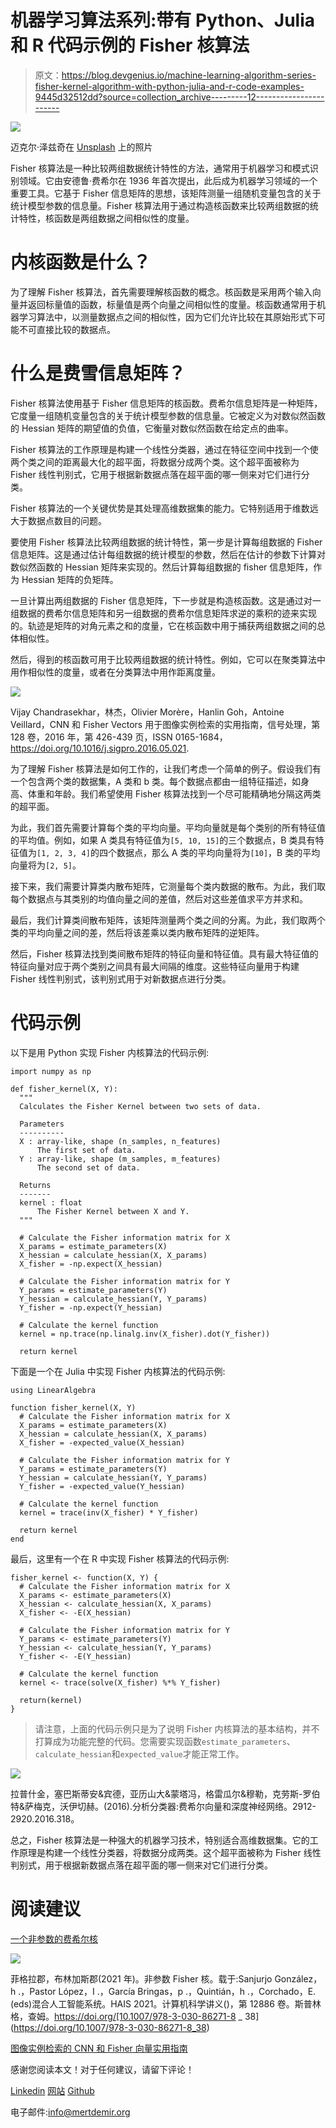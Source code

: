# 机器学习算法系列:带有 Python、Julia 和 R 代码示例的 Fisher 核算法

> 原文：<https://blog.devgenius.io/machine-learning-algorithm-series-fisher-kernel-algorithm-with-python-julia-and-r-code-examples-9445d32512dd?source=collection_archive---------12----------------------->

![](img/d7b2df05489434fa776f63dc9fb87df1.png)

迈克尔·泽兹奇在 [Unsplash](https://unsplash.com?utm_source=medium&utm_medium=referral) 上的照片

Fisher 核算法是一种比较两组数据统计特性的方法，通常用于机器学习和模式识别领域。它由安德鲁·费希尔在 1936 年首次提出，此后成为机器学习领域的一个重要工具。它基于 Fisher 信息矩阵的思想，该矩阵测量一组随机变量包含的关于统计模型参数的信息量。Fisher 核算法用于通过构造核函数来比较两组数据的统计特性，核函数是两组数据之间相似性的度量。

# 内核函数是什么？

为了理解 Fisher 核算法，首先需要理解核函数的概念。核函数是采用两个输入向量并返回标量值的函数，标量值是两个向量之间相似性的度量。核函数通常用于机器学习算法中，以测量数据点之间的相似性，因为它们允许比较在其原始形式下可能不可直接比较的数据点。

# 什么是费雪信息矩阵？

Fisher 核算法使用基于 Fisher 信息矩阵的核函数。费希尔信息矩阵是一种矩阵，它度量一组随机变量包含的关于统计模型参数的信息量。它被定义为对数似然函数的 Hessian 矩阵的期望值的负值，它衡量对数似然函数在给定点的曲率。

Fisher 核算法的工作原理是构建一个线性分类器，通过在特征空间中找到一个使两个类之间的距离最大化的超平面，将数据分成两个类。这个超平面被称为 Fisher 线性判别式，它用于根据新数据点落在超平面的哪一侧来对它们进行分类。

Fisher 核算法的一个关键优势是其处理高维数据集的能力。它特别适用于维数远大于数据点数目的问题。

要使用 Fisher 核算法比较两组数据的统计特性，第一步是计算每组数据的 Fisher 信息矩阵。这是通过估计每组数据的统计模型的参数，然后在估计的参数下计算对数似然函数的 Hessian 矩阵来实现的。然后计算每组数据的 fisher 信息矩阵，作为 Hessian 矩阵的负矩阵。

一旦计算出两组数据的 Fisher 信息矩阵，下一步就是构造核函数。这是通过对一组数据的费希尔信息矩阵和另一组数据的费希尔信息矩阵求逆的乘积的迹来实现的。轨迹是矩阵的对角元素之和的度量，它在核函数中用于捕获两组数据之间的总体相似性。

然后，得到的核函数可用于比较两组数据的统计特性。例如，它可以在聚类算法中用作相似性的度量，或者在分类算法中用作距离度量。

![](img/e5cd1d09143b9493fb865dfe39e9eec3.png)

Vijay Chandrasekhar，林杰，Olivier Morère，Hanlin Goh，Antoine Veillard，CNN 和 Fisher Vectors 用于图像实例检索的实用指南，信号处理，第 128 卷，2016 年，第 426-439 页，ISSN 0165-1684，https://doi.org/10.1016/j.sigpro.2016.05.021.

为了理解 Fisher 核算法是如何工作的，让我们考虑一个简单的例子。假设我们有一个包含两个类的数据集，A 类和 b 类。每个数据点都由一组特征描述，如身高、体重和年龄。我们希望使用 Fisher 核算法找到一个尽可能精确地分隔这两类的超平面。

为此，我们首先需要计算每个类的平均向量。平均向量就是每个类别的所有特征值的平均值。例如，如果 A 类具有特征值为`[5, 10, 15]`的三个数据点，B 类具有特征值为`[1, 2, 3, 4]`的四个数据点，那么 A 类的平均向量将为`[10]`，B 类的平均向量将为`[2, 5]`。

接下来，我们需要计算类内散布矩阵，它测量每个类内数据的散布。为此，我们取每个数据点与其类别的均值向量之间的差值，然后对这些差值求平方并求和。

最后，我们计算类间散布矩阵，该矩阵测量两个类之间的分离。为此，我们取两个类的平均向量之间的差，然后将该差乘以类内散布矩阵的逆矩阵。

然后，Fisher 核算法找到类间散布矩阵的特征向量和特征值。具有最大特征值的特征向量对应于两个类别之间具有最大间隔的维度。这些特征向量用于构建 Fisher 线性判别式，该判别式用于对新数据点进行分类。

# 代码示例

以下是用 Python 实现 Fisher 内核算法的代码示例:

```
import numpy as np

def fisher_kernel(X, Y):
  """
  Calculates the Fisher Kernel between two sets of data.

  Parameters
  ----------
  X : array-like, shape (n_samples, n_features)
      The first set of data.
  Y : array-like, shape (m_samples, m_features)
      The second set of data.

  Returns
  -------
  kernel : float
      The Fisher Kernel between X and Y.
  """

  # Calculate the Fisher information matrix for X
  X_params = estimate_parameters(X)
  X_hessian = calculate_hessian(X, X_params)
  X_fisher = -np.expect(X_hessian)

  # Calculate the Fisher information matrix for Y
  Y_params = estimate_parameters(Y)
  Y_hessian = calculate_hessian(Y, Y_params)
  Y_fisher = -np.expect(Y_hessian)

  # Calculate the kernel function
  kernel = np.trace(np.linalg.inv(X_fisher).dot(Y_fisher))

  return kernel
```

下面是一个在 Julia 中实现 Fisher 内核算法的代码示例:

```
using LinearAlgebra

function fisher_kernel(X, Y)
  # Calculate the Fisher information matrix for X
  X_params = estimate_parameters(X)
  X_hessian = calculate_hessian(X, X_params)
  X_fisher = -expected_value(X_hessian)

  # Calculate the Fisher information matrix for Y
  Y_params = estimate_parameters(Y)
  Y_hessian = calculate_hessian(Y, Y_params)
  Y_fisher = -expected_value(Y_hessian)

  # Calculate the kernel function
  kernel = trace(inv(X_fisher) * Y_fisher)

  return kernel
end
```

最后，这里有一个在 R 中实现 Fisher 核算法的代码示例:

```
fisher_kernel <- function(X, Y) {
  # Calculate the Fisher information matrix for X
  X_params <- estimate_parameters(X)
  X_hessian <- calculate_hessian(X, X_params)
  X_fisher <- -E(X_hessian)

  # Calculate the Fisher information matrix for Y
  Y_params <- estimate_parameters(Y)
  Y_hessian <- calculate_hessian(Y, Y_params)
  Y_fisher <- -E(Y_hessian)

  # Calculate the kernel function
  kernel <- trace(solve(X_fisher) %*% Y_fisher)

  return(kernel)
}
```

> 请注意，上面的代码示例只是为了说明 Fisher 内核算法的基本结构，并不打算成为功能完整的代码。您需要实现函数`estimate_parameters`、`calculate_hessian`和`expected_value`才能正常工作。

![](img/1eeaefa6a07b788bd78c2d71c6c197fe.png)

拉普什金，塞巴斯蒂安&宾德，亚历山大&蒙塔冯，格雷瓜尔&穆勒，克劳斯-罗伯特&萨梅克，沃伊切赫。(2016).分析分类器:费希尔向量和深度神经网络。2912-2920.2016.318。

总之，Fisher 核算法是一种强大的机器学习技术，特别适合高维数据集。它的工作原理是构建一个线性分类器，将数据分成两类。这个超平面被称为 Fisher 线性判别式，用于根据新数据点落在超平面的哪一侧来对它们进行分类。

# 阅读建议

[一个非参数的费希尔核](https://link.springer.com/chapter/10.1007/978-3-030-86271-8_38)

![](img/12605ecb94d0f4fe0c2ef64613bdf6aa.png)

菲格拉郡，布林加斯郡(2021 年)。非参数 Fisher 核。载于:Sanjurjo González，h .，Pastor López，I .，García Bringas，p .，Quintián，h .，Corchado，E. (eds)混合人工智能系统。HAIS 2021。计算机科学讲义()，第 12886 卷。斯普林格，查姆。https://doi.org/[10.1007/978-3-030-86271-8 _ 38](https://doi.org/10.1007/978-3-030-86271-8_38)

[图像实例检索的 CNN 和 Fisher 向量实用指南](https://www.sciencedirect.com/science/article/abs/pii/S0165168416300846)

感谢您阅读本文！对于任何建议，请留下评论！

[Linkedin](https://www.linkedin.com/in/mertdemir0) [网站](https://www.mertdemir.org) [Github](https://www.github.com/mertdemir0)

电子邮件:info@mertdemir.org